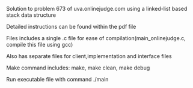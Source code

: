 Solution to problem 673 of uva.onlinejudge.com using a linked-list based stack data structure

Detailed instructions can be found within the pdf file

Files includes a single .c file for ease of compilation(main_onlinejudge.c, compile this file using gcc) 

Also has separate files for client,implementation and interface files

Make command includes: make, make clean, make debug

Run executable file with command ./main
